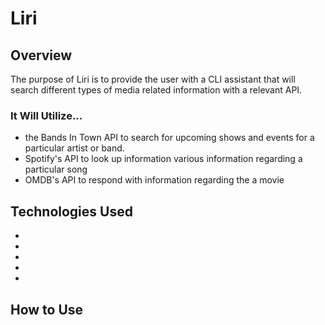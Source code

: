 # Liri

## Overview
The purpose of Liri is to provide the user with a CLI assistant that will search different types of media related information with a relevant API.

### It Will Utilize...
- the Bands In Town API to search for upcoming shows and events for a particular artist or band.
- Spotify's API to look up information various information regarding a particular song
- OMDB's API to respond with information regarding the a movie

## Technologies Used
-
-
-
-
-

## How to Use
